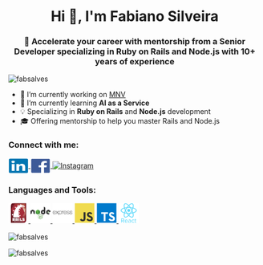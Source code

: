 <h1 align="center">Hi 👋, I'm Fabiano Silveira</h1>
<h3 align="center">🚀 Accelerate your career with mentorship from a Senior Developer specializing in Ruby on Rails and Node.js with 10+ years of experience</h3>

<p align="left"> <img src="https://komarev.com/ghpvc/?username=fabsalves&label=Profile%20views&color=0e75b6&style=flat" alt="fabsalves" /> </p>

- 🔭 I’m currently working on [MNV](https://mnv.ai/)
- 🌱 I’m currently learning **AI as a Service**
- 💡 Specializing in **Ruby on Rails** and **Node.js** development
- 🎓 Offering mentorship to help you master Rails and Node.js

<h3 align="left">Connect with me:</h3>
<p align="left">
  <a href="https://linkedin.com/in/fabiano-r-a-silveira" target="blank">
    <img align="center" src="https://raw.githubusercontent.com/devicons/devicon/master/icons/linkedin/linkedin-original.svg" alt="LinkedIn" height="30" width="40" />
  </a>
  <a href="https://www.facebook.com/profile.php?id=100028405595709" target="blank">
    <img align="center" src="https://raw.githubusercontent.com/devicons/devicon/master/icons/facebook/facebook-original.svg" alt="Facebook" height="30" width="40" />
  </a>
  <a href="https://instagram.com/fabianosilveira.s" target="blank">
    <img align="center" src="https://raw.githubusercontent.com/devicons/devicon/master/icons/instagram/instagram-original.svg" alt="Instagram" height="30" width="40" />
  </a>
</p>

<h3 align="left">Languages and Tools:</h3>
<p align="left">
  <!-- Ruby on Rails -->
  <a href="https://rubyonrails.org" target="_blank" rel="noreferrer">
    <img src="https://raw.githubusercontent.com/devicons/devicon/master/icons/rails/rails-original-wordmark.svg" alt="Ruby on Rails" width="40" height="40"/>
  </a>
  <!-- Node.js -->
  <a href="https://nodejs.org" target="_blank" rel="noreferrer">
    <img src="https://raw.githubusercontent.com/devicons/devicon/master/icons/nodejs/nodejs-original-wordmark.svg" alt="Node.js" width="40" height="40"/>
  </a>
  <!-- Express.js -->
  <a href="https://expressjs.com" target="_blank" rel="noreferrer">
    <img src="https://raw.githubusercontent.com/devicons/devicon/master/icons/express/express-original-wordmark.svg" alt="Express.js" width="40" height="40"/>
  </a>
  <!-- JavaScript -->
  <a href="https://developer.mozilla.org/en-US/docs/Web/JavaScript" target="_blank" rel="noreferrer">
    <img src="https://raw.githubusercontent.com/devicons/devicon/master/icons/javascript/javascript-original.svg" alt="JavaScript" width="40" height="40"/>
  </a>
  <!-- TypeScript -->
  <a href="https://www.typescriptlang.org/" target="_blank" rel="noreferrer">
    <img src="https://raw.githubusercontent.com/devicons/devicon/master/icons/typescript/typescript-original.svg" alt="TypeScript" width="40" height="40"/>
  </a>
  <!-- React -->
  <a href="https://reactjs.org/" target="_blank" rel="noreferrer">
    <img src="https://raw.githubusercontent.com/devicons/devicon/master/icons/react/react-original-wordmark.svg" alt="React" width="40" height="40"/>
  </a>
  <!-- Additional Tools -->
  <!-- ... include other tools as desired -->
</p>

<p><img align="center" src="https://github-readme-stats.vercel.app/api/top-langs?username=fabsalves&show_icons=true&locale=en&layout=compact" alt="fabsalves" /></p>

<p><img align="center" src="https://github-readme-streak-stats.herokuapp.com/?user=fabsalves&" alt="fabsalves" /></p>
